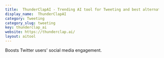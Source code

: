 ```yaml
---
title:  ThunderClapAI - Trending AI tool for Tweeting and best alternatives
display_name:  ThunderClapAI
category: Tweeting
category_slug: tweeting
key: thunderclap_ai
website: https://thunderclap.ai/
layout: aitool
---
```


Boosts Twitter users' social media engagement.
